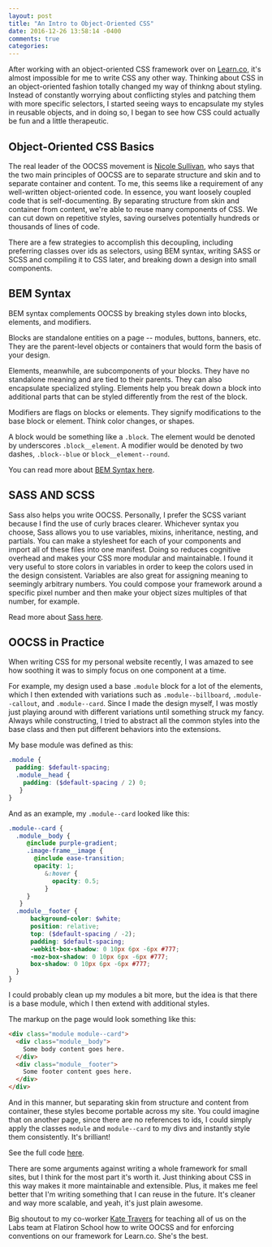 ```yaml
---
layout: post
title: "An Intro to Object-Oriented CSS"
date: 2016-12-26 13:58:14 -0400
comments: true
categories: 
---
```


After working with an object-oriented CSS framework over on
[Learn.co](https://learn.co), it's almost impossible for me to write CSS any
other way. Thinking about CSS in an object-oriented fashion totally changed
my way of thinkng about styling. Instead of constantly worrying about
conflicting styles and patching them with more specific selectors, I started
seeing ways to encapsulate my styles in reusable objects, and in doing so, I
began to see how CSS could actually be fun and a little therapeutic. 

## Object-Oriented CSS Basics

The real leader of the OOCSS movement is [Nicole
Sullivan](https://github.com/stubbornella/oocss/wiki), who says that the two
main principles of OOCSS are to separate structure and skin and to separate
container and content. To me, this seems like a requirement of any
well-written object-oriented code. In essence, you want loosely coupled code
that is self-documenting. By separating structure from skin and container
from content, we're able to reuse many components of CSS. We can cut down on
repetitive styles, saving ourselves potentially hundreds or thousands of
lines of code. 

There are a few strategies to accomplish this decoupling, including
preferring classes over ids as selectors, using BEM syntax, writing SASS or
SCSS and compiling it to CSS later, and breaking down a design into small
components.

## BEM Syntax

BEM syntax complements OOCSS by breaking styles down into blocks, elements,
and modifiers. 

Blocks are standalone entities on a page -- modules, buttons, banners, etc.
They are the parent-level objects or containers that would form the basis of
your design. 

Elements, meanwhile, are subcomponents of your blocks. They have no
standalone meaning and are tied to their parents. They can also encapsulate
specialized styling. Elements help you break down a block into additional
parts that can be styled differently from the rest of the block. 

Modifiers are flags on blocks or elements. They signify modifications to the
base block or element. Think color changes, or shapes. 

A block would be something like a `.block`. The element would be denoted by
underscores `.block__element`. A modifier would be denoted by two dashes,
`.block--blue` or `block__element--round`.

You can read more about [BEM Syntax here](http://getbem.com/introduction/).

## SASS AND SCSS
Sass also helps you write OOCSS. Personally, I prefer the SCSS variant
because I find the use of curly braces clearer. Whichever syntax you choose,
Sass allows you to use variables, mixins, inheritance, nesting, and partials. You can
make a stylesheet for each of your components and import all of these files
into one manifest. Doing so reduces cognitive overhead and makes your CSS
more modular and maintainable. I found it very useful to store colors in
variables in order to keep the colors used in the design consistent.
Variables are also great for assigning meaning to seemingly arbitrary
numbers. You could compose your framework around a specific pixel number and
then make your object sizes multiples of that number, for example.

Read more about [Sass here](http://sass-lang.com/guide).

## OOCSS in Practice
When writing CSS for my personal website recently, I was amazed to see how
soothing it was to simply focus on one component at a time.

For example, my design used a base `.module` block for a lot of the elements, which I
then extended with variations such as `.module--billboard`,
`.module--callout`, and `.module--card`. Since I made the design myself, I
was mostly just playing around with different variations until something
struck my fancy. Always while constructing, I tried to abstract all the
common styles into the base class and then put different behaviors into the
extensions. 

My base module was defined as this: 

```scss
.module {
  padding: $default-spacing;
  .module__head {
    padding: ($default-spacing / 2) 0;
   }
}
```

And as an example, my `.module--card` looked like this:

```scss
.module--card {
  .module__body {
     @include purple-gradient;
     .image-frame__image {
       @include ease-transition;
       opacity: 1;
          &:hover {
            opacity: 0.5;
          }
     }
   }
  .module__footer {
      background-color: $white;
      position: relative;
      top: ($default-spacing / -2);
      padding: $default-spacing;
      -webkit-box-shadow: 0 10px 6px -6px #777;
      -moz-box-shadow: 0 10px 6px -6px #777;
      box-shadow: 0 10px 6px -6px #777;
  }
}
```

I could probably clean up my modules a bit more, but the idea is that there
is a base module, which I then extend with additional styles. 

The markup on the page would look something like this:

```html
<div class="module module--card">
  <div class="module__body">
    Some body content goes here.
  </div>
  <div class="module__footer">
    Some footer content goes here.
  </div>
</div>
```

And in this manner, but separating skin from structure and content from
container, these styles become portable across my site. You could imagine
that on another page, since there are no references to ids, I could simply
apply the classes `module` and `module--card` to my divs and instantly style
them consistently. It's brilliant!

See the full code [here](https://github.com/talum/one-page).

There are some arguments against writing a whole framework for small sites,
but I think for the most part it's worth it. Just thinking about CSS in this
way makes it more maintainable and extensible. Plus, it makes me feel better
that I'm writing something that I can reuse in the future. It's cleaner and
way more scalable, and yeah, it's just plain awesome. 

Big shoutout to my co-worker [Kate Travers](http://kate-travers.com) for teaching all of us on the Labs team at Flatiron School how to write OOCSS and for enforcing conventions on our framework for Learn.co. She's the best.
